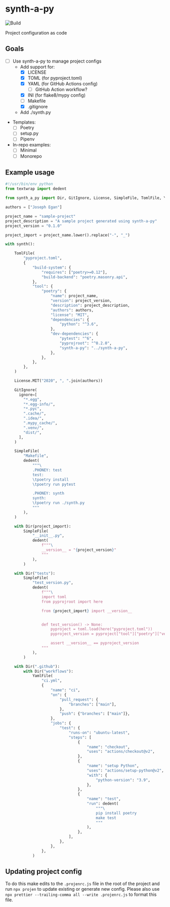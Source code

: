 # synth-a-py

![Build](https://github.com/eganjs/synth-a-py/workflows/ci/badge.svg)

Project configuration as code

## Goals

- [ ] Use synth-a-py to manage project configs
  - Add support for:
    - [x] LICENSE
    - [x] TOML (for pyproject.toml)
    - [x] YAML (for GitHub Actions config)
      - [ ] GitHub Action workflow?
    - [x] INI (for flake8/mypy config)
    - [ ] Makefile
    - [x] .gitignore
  - Add ./synth.py
- Templates:
  - [ ] Poetry
  - [ ] setup.py
  - [ ] Pipenv
- In-repo examples:
  - [ ] Minimal
  - [ ] Monorepo

## Example usage

```python
#!/usr/bin/env python
from textwrap import dedent

from synth_a_py import Dir, GitIgnore, License, SimpleFile, TomlFile, YamlFile, synth

authors = ["Joseph Egan"]

project_name = "sample-project"
project_description = "A sample project generated using synth-a-py"
project_version = "0.1.0"

project_import = project_name.lower().replace("-", "_")

with synth():

    TomlFile(
        "pyproject.toml",
        {
            "build-system": {
                "requires": ["poetry>=0.12"],
                "build-backend": "poetry.masonry.api",
            },
            "tool": {
                "poetry": {
                    "name": project_name,
                    "version": project_version,
                    "description": project_description,
                    "authors": authors,
                    "license": "MIT",
                    "dependencies": {
                        "python": "^3.6",
                    },
                    "dev-dependencies": {
                        "pytest": "^6",
                        "pyprojroot": "^0.2.0",
                        "synth-a-py": "../synth-a-py",
                    },
                },
            },
        },
    )

    License.MIT("2020", ", ".join(authors))

    GitIgnore(
      ignore=[
        "*.egg",
        "*.egg-info/",
        "*.pyc",
        ".cache/",
        ".idea/",
        ".mypy_cache/",
        ".venv/",
        "dist/",
      ],
    )

    SimpleFile(
        "Makefile",
        dedent(
            """\
            .PHONEY: test
            test:
            \tpoetry install
            \tpoetry run pytest

            .PHONEY: synth
            synth:
            \tpoetry run ./synth.py
            """
        ),
    )

    with Dir(project_import):
        SimpleFile(
            "__init__.py",
            dedent(
                f"""\
                __version__ = "{project_version}"
                """
            ),
        )

    with Dir("tests"):
        SimpleFile(
            "test_version.py",
            dedent(
                f"""\
                import toml
                from pyprojroot import here

                from {project_import} import __version__


                def test_version() -> None:
                    pyproject = toml.load(here("pyproject.toml"))
                    pyproject_version = pyproject["tool"]["poetry"]["version"]

                    assert __version__ == pyproject_version
                """
            ),
        )

    with Dir(".github"):
        with Dir("workflows"):
            YamlFile(
                "ci.yml",
                {
                    "name": "ci",
                    "on": {
                        "pull_request": {
                            "branches": ["main"],
                        },
                        "push": {"branches": ["main"]},
                    },
                    "jobs": {
                        "test": {
                            "runs-on": "ubuntu-latest",
                            "steps": [
                                {
                                    "name": "checkout",
                                    "uses": "actions/checkout@v2",
                                },
                                {
                                    "name": "setup Python",
                                    "uses": "actions/setup-python@v2",
                                    "with": {
                                        "python-version": "3.9",
                                    },
                                },
                                {
                                    "name": "test",
                                    "run": dedent(
                                        """\
                                        pip install poetry
                                        make test
                                        """
                                    ),
                                },
                            ],
                        },
                    },
                },
            )
```

## Updating project config

To do this make edits to the `.projenrc.js` file in the root of the project and run `npx projen` to update existing or generate new config. Please also use `npx prettier --trailing-comma all --write .projenrc.js` to format this file.
